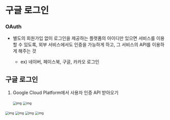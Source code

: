 # 구글 로그인



### OAuth

- 별도의 회원가입 없이 로그인을 제공하는 플랫폼의 아이디만 있으면 서비스를 이용할 수 있도록, 외부 서비스에서도 인증을 가능하게 하고, 그 서비스의 API를 이용하게 해주는 것

  - ex) 네이버, 페이스북, 구글, 카카오 로그인

  

## 구글 로그인

1. Google Cloud Platform에서 사용자 인증 API 받아오기

   <img src="https://lh6.googleusercontent.com/uz_8A1XtxpojdaiYREBRdeLlV8l7HlpcSNoB7B_Hu-GLslFEXwSIRUClfpvxxEvSkcUN2gQYrMABFBjmGBWfxKengpCMce9DddBBVtXssJcACyFB5x1Q5fvdCYhWRjc0MEpNnZ9-" alt="img" style="zoom: 67%;" />

   

   <img src="https://lh5.googleusercontent.com/7qU8tHsBuCZs3Nm3wxcG74fbOmcZ2EyvX5KAQeWzRbCvRibsAPKA0NYADQJyBSGMlgyXWBCO3G4Vixn3fc1Z0qHuuk0kSEeiccyfaaKcHVpOjA2IOu_tude3IQa31dhQiK-Cm1l5" alt="img" style="zoom:67%;" />



<img src="https://lh4.googleusercontent.com/oErVzlofEauVca0hlxrCAgfdnZYpgCd24lfb4lOgzwdaGPg_uYyweTQh3V7fImOqiH8NiRxt15zOjPXD_eBWN6Yjyl8XsJtwS62FD9nSj3IPpz9aST1zSVX_bs-X-77M7rOTv-g9" alt="img" style="zoom: 67%;" />



<img src="https://lh6.googleusercontent.com/JRLx-z_9aaOn6n5FkiUqbPAclq6QwTBn3EdhRGFNZdzp3PVwOa_4rgX6UREnNGfLUk1Pe5hD_OILtQrV5X-4isuccJb5S8Vw3wMNRBbJWmcSaSizM35TKs7QtKq8m4DOVxEYpvLd" alt="img" style="zoom:67%;" />



<img src="https://lh6.googleusercontent.com/luzC4cnxLtIJIcTZv7J4iq_0vrSvk39HpCFyn6gbQvmHjy0OK3AaG1jgbnhK6vP5ASRnfYH3gx13Ns6PQbxyy0EWYwtAIAn3jRR9NCupGloapGWgUnlVLLy3k4P_C8hOsPyoLyY_" alt="img" style="zoom:67%;" />



<img src="https://lh6.googleusercontent.com/0LKAU6EFHeN4FduaEz0C2pGVqFk7JSduJYQNTnPV-y5lJ1MXMCCw44QrYkc_aLuMsYdIy7Ykx6m6onyUpUsifM1vciFyTwEVXY3DC43dzMvoOQTQwx3tNVYeqnk0KFNKVAFSFr-n" alt="img" style="zoom:67%;" />



